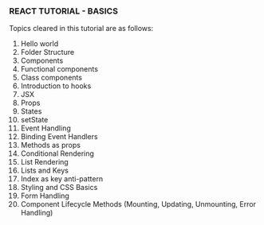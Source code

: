 ### REACT TUTORIAL - BASICS
Topics cleared in this tutorial are as follows:

1. Hello world
2. Folder Structure
3. Components
4. Functional components
5. Class components
6. Introduction to hooks
7. JSX
8. Props
9. States
10. setState
11. Event Handling
12. Binding Event Handlers
13. Methods as props
14. Conditional Rendering 
15. List Rendering
16. Lists and Keys
17. Index as key anti-pattern
18. Styling and CSS Basics
19. Form Handling
20. Component Lifecycle Methods (Mounting, Updating, Unmounting, Error Handling)